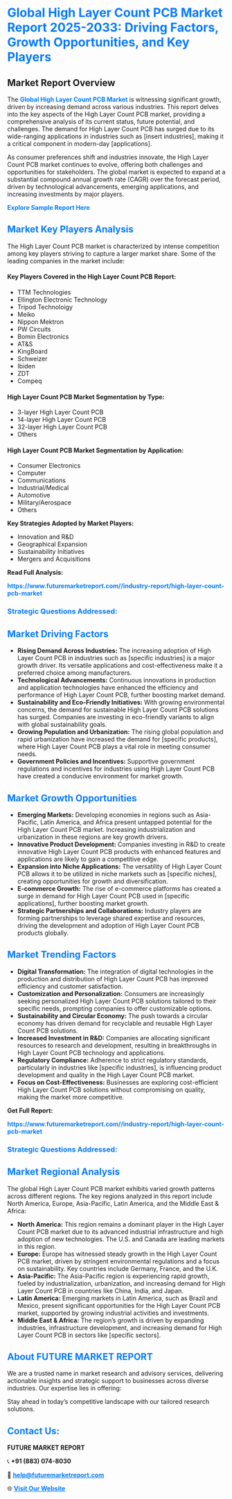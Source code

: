 <h1 style="color: #007BFF;">Global High Layer Count PCB Market Report 2025-2033: Driving Factors, Growth Opportunities, and Key Players</h1>

<section id="overview">
<h2>Market Report Overview</h2>
<p>The <a href="https://www.futuremarketreport.com//industry-report/high-layer-count-pcb-market" style="color: #007BFF; text-decoration: none;"><strong>Global High Layer Count PCB Market</strong></a> is witnessing significant growth, driven by increasing demand across various industries. This report delves into the key aspects of the High Layer Count PCB market, providing a comprehensive analysis of its current status, future potential, and challenges. The demand for High Layer Count PCB has surged due to its wide-ranging applications in industries such as [insert industries], making it a critical component in modern-day [applications].</p>
<p>As consumer preferences shift and industries innovate, the High Layer Count PCB market continues to evolve, offering both challenges and opportunities for stakeholders. The global market is expected to expand at a substantial compound annual growth rate (CAGR) over the forecast period, driven by technological advancements, emerging applications, and increasing investments by major players.</p>
</section>

<section id="overview">
<p><a href="https://www.futuremarketreport.com//request-sample/reportId=75761" style="color: #007BFF; text-decoration: none;"><strong>Explore Sample Report Here</strong></a></p>
</section>

<section id="key-players">
<h2 style="color: #007BFF;">Market Key Players Analysis</h2>
<p>The High Layer Count PCB market is characterized by intense competition among key players striving to capture a larger market share. Some of the leading companies in the market include:</p>
<h4>Key Players Covered in the High Layer Count PCB Report:</h4>
<ul><li>TTM Technologies</li><li>Ellington Electronic Technology</li><li>Tripod Technoloigy</li><li>Meiko</li><li>Nippon Mektron</li><li>PW Circuits</li><li>Bomin Electronics</li><li>AT&amp;S</li><li>KingBoard</li><li>Schweizer</li><li>Ibiden</li><li>ZDT</li><li>Compeq</li></ul>
<h4>High Layer Count PCB Market Segmentation by Type:</h4>
<ul><li>3-layer High Layer Count PCB</li><li>14-layer High Layer Count PCB</li><li>32-layer High Layer Count PCB</li><li>Others</li></ul>

<h4>High Layer Count PCB Market Segmentation by Application:</h4>
<ul><li>Consumer Electronics</li><li>Computer</li><li>Communications</li><li>Industrial/Medical</li><li>Automotive</li><li>Military/Aerospace</li><li>Others</li></ul>
<p><strong>Key Strategies Adopted by Market Players:</strong></p>
<ul>
<li>Innovation and R&D</li>
<li>Geographical Expansion</li>
<li>Sustainability Initiatives</li>
<li>Mergers and Acquisitions</li>
</ul>
</section>

<section>
<p><strong>Read Full Analysis: </strong></p><a href="https://www.futuremarketreport.com//industry-report/high-layer-count-pcb-market" style="color: #007BFF; text-decoration: none;"><strong>https://www.futuremarketreport.com//industry-report/high-layer-count-pcb-market</strong></a>
<h3 style="color: #007BFF;">Strategic Questions Addressed:</h3>
</section>

<section id="driving-factors">
<h2 style="color: #007BFF;">Market Driving Factors</h2>
<ul>
<li><strong>Rising Demand Across Industries:</strong> The increasing adoption of High Layer Count PCB in industries such as [specific industries] is a major growth driver. Its versatile applications and cost-effectiveness make it a preferred choice among manufacturers.</li>
<li><strong>Technological Advancements:</strong> Continuous innovations in production and application technologies have enhanced the efficiency and performance of High Layer Count PCB, further boosting market demand.</li>
<li><strong>Sustainability and Eco-Friendly Initiatives:</strong> With growing environmental concerns, the demand for sustainable High Layer Count PCB solutions has surged. Companies are investing in eco-friendly variants to align with global sustainability goals.</li>
<li><strong>Growing Population and Urbanization:</strong> The rising global population and rapid urbanization have increased the demand for [specific products], where High Layer Count PCB plays a vital role in meeting consumer needs.</li>
<li><strong>Government Policies and Incentives:</strong> Supportive government regulations and incentives for industries using High Layer Count PCB have created a conducive environment for market growth.</li>
</ul>
</section>

<section id="growth-opportunities">
<h2 style="color: #007BFF;">Market Growth Opportunities</h2>
<ul>
<li><strong>Emerging Markets:</strong> Developing economies in regions such as Asia-Pacific, Latin America, and Africa present untapped potential for the High Layer Count PCB market. Increasing industrialization and urbanization in these regions are key growth drivers.</li>
<li><strong>Innovative Product Development:</strong> Companies investing in R&D to create innovative High Layer Count PCB products with enhanced features and applications are likely to gain a competitive edge.</li>
<li><strong>Expansion into Niche Applications:</strong> The versatility of High Layer Count PCB allows it to be utilized in niche markets such as [specific niches], creating opportunities for growth and diversification.</li>
<li><strong>E-commerce Growth:</strong> The rise of e-commerce platforms has created a surge in demand for High Layer Count PCB used in [specific applications], further boosting market growth.</li>
<li><strong>Strategic Partnerships and Collaborations:</strong> Industry players are forming partnerships to leverage shared expertise and resources, driving the development and adoption of High Layer Count PCB products globally.</li>
</ul>
</section>

<section id="trending-factors">
<h2 style="color: #007BFF;">Market Trending Factors</h2>
<ul>
<li><strong>Digital Transformation:</strong> The integration of digital technologies in the production and distribution of High Layer Count PCB has improved efficiency and customer satisfaction.</li>
<li><strong>Customization and Personalization:</strong> Consumers are increasingly seeking personalized High Layer Count PCB solutions tailored to their specific needs, prompting companies to offer customizable options.</li>
<li><strong>Sustainability and Circular Economy:</strong> The push towards a circular economy has driven demand for recyclable and reusable High Layer Count PCB solutions.</li>
<li><strong>Increased Investment in R&D:</strong> Companies are allocating significant resources to research and development, resulting in breakthroughs in High Layer Count PCB technology and applications.</li>
<li><strong>Regulatory Compliance:</strong> Adherence to strict regulatory standards, particularly in industries like [specific industries], is influencing product development and quality in the High Layer Count PCB market.</li>
<li><strong>Focus on Cost-Effectiveness:</strong> Businesses are exploring cost-efficient High Layer Count PCB solutions without compromising on quality, making the market more competitive.</li>
</ul>
</section>

<section>
<p><strong>Get Full Report: </strong></p><a href="https://www.futuremarketreport.com//industry-report/high-layer-count-pcb-market" style="color: #007BFF; text-decoration: none;"><strong>https://www.futuremarketreport.com//industry-report/high-layer-count-pcb-market</strong></a>
<h3 style="color: #007BFF;">Strategic Questions Addressed:</h3>
</section>


<section id="regional-analysis">
<h2 style="color: #007BFF;">Market Regional Analysis</h2>
<p>The global High Layer Count PCB market exhibits varied growth patterns across different regions. The key regions analyzed in this report include North America, Europe, Asia-Pacific, Latin America, and the Middle East & Africa:</p>
<ul>
<li><strong>North America:</strong> This region remains a dominant player in the High Layer Count PCB market due to its advanced industrial infrastructure and high adoption of new technologies. The U.S. and Canada are leading markets in this region.</li>
<li><strong>Europe:</strong> Europe has witnessed steady growth in the High Layer Count PCB market, driven by stringent environmental regulations and a focus on sustainability. Key countries include Germany, France, and the U.K.</li>
<li><strong>Asia-Pacific:</strong> The Asia-Pacific region is experiencing rapid growth, fueled by industrialization, urbanization, and increasing demand for High Layer Count PCB in countries like China, India, and Japan.</li>
<li><strong>Latin America:</strong> Emerging markets in Latin America, such as Brazil and Mexico, present significant opportunities for the High Layer Count PCB market, supported by growing industrial activities and investments.</li>
<li><strong>Middle East & Africa:</strong> The region’s growth is driven by expanding industries, infrastructure development, and increasing demand for High Layer Count PCB in sectors like [specific sectors].</li>
</ul>
</section>

<footer>
<h2 style="color: #007BFF;">About FUTURE MARKET REPORT</h2>
<p>We are a trusted name in market research and advisory services, delivering actionable insights and strategic support to businesses across diverse industries. Our expertise lies in offering:</p>

<p>Stay ahead in today’s competitive landscape with our tailored research solutions.</p>

<h2 style="color: #007BFF;">Contact Us:</h2>
<p><strong>FUTURE MARKET REPORT</strong></p>
<p>📞 <strong>+91 (883) 074-8030</strong></p>
<p>📧 <strong><a href="mailto:help@futuremarketreport.com" style="color: #007BFF;">help@futuremarketreport.com</a></strong></p>
<p>🌐 <strong><a href="https://www.futuremarketreport.com/" style="color: #007BFF;">Visit Our Website</a></strong></p>
</footer>